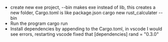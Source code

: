  - create new exe project, --bin makes exe instead of lib, this creates a new folder, Cargo.toml is like package.json
    cargo new rust_calculater --bin
 - Run the program
    cargo run
 - Install dependencies by appending to the Cargo.toml, in vscode I would see errors, restarting vscode fixed that
    [dependencies]
    rand = "0.3.0"